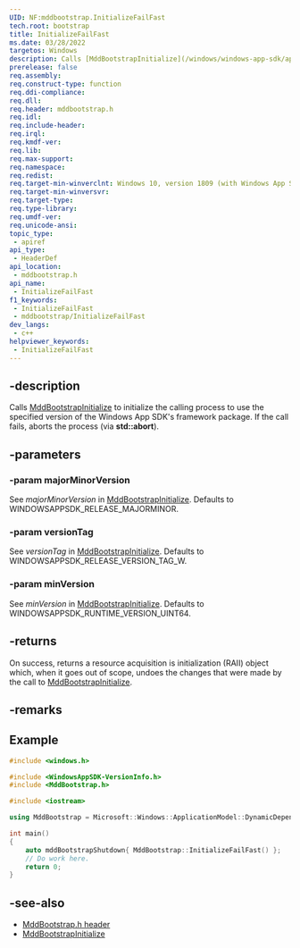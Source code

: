 ```yaml
---
UID: NF:mddbootstrap.InitializeFailFast
tech.root: bootstrap
title: InitializeFailFast
ms.date: 03/28/2022
targetos: Windows
description: Calls [MddBootstrapInitialize](/windows/windows-app-sdk/api/win32/mddbootstrap/nf-mddbootstrap-mddbootstrapinitialize) to initialize the calling process to use the specified version of the Windows App SDK's framework package. If the call fails, aborts the process (via **std::abort**).
prerelease: false
req.assembly: 
req.construct-type: function
req.ddi-compliance: 
req.dll: 
req.header: mddbootstrap.h
req.idl: 
req.include-header: 
req.irql: 
req.kmdf-ver: 
req.lib: 
req.max-support: 
req.namespace: 
req.redist: 
req.target-min-winverclnt: Windows 10, version 1809 (with Windows App SDK version 1.1 Stable or later)
req.target-min-winversvr: 
req.target-type: 
req.type-library: 
req.umdf-ver: 
req.unicode-ansi: 
topic_type:
 - apiref
api_type:
 - HeaderDef
api_location:
 - mddbootstrap.h
api_name:
 - InitializeFailFast
f1_keywords:
 - InitializeFailFast
 - mddbootstrap/InitializeFailFast
dev_langs:
 - c++
helpviewer_keywords:
 - InitializeFailFast
---
```


## -description

Calls [MddBootstrapInitialize](/windows/windows-app-sdk/api/win32/mddbootstrap/nf-mddbootstrap-mddbootstrapinitialize) to initialize the calling process to use the specified version of the Windows App SDK's framework package. If the call fails, aborts the process (via **std::abort**).

## -parameters

### -param majorMinorVersion

See *majorMinorVersion* in [MddBootstrapInitialize](/windows/windows-app-sdk/api/win32/mddbootstrap/nf-mddbootstrap-mddbootstrapinitialize). Defaults to WINDOWSAPPSDK_RELEASE_MAJORMINOR.

### -param versionTag

See *versionTag* in [MddBootstrapInitialize](/windows/windows-app-sdk/api/win32/mddbootstrap/nf-mddbootstrap-mddbootstrapinitialize). Defaults to WINDOWSAPPSDK_RELEASE_VERSION_TAG_W.

### -param minVersion

See *minVersion* in [MddBootstrapInitialize](/windows/windows-app-sdk/api/win32/mddbootstrap/nf-mddbootstrap-mddbootstrapinitialize). Defaults to WINDOWSAPPSDK_RUNTIME_VERSION_UINT64.

## -returns

On success, returns a resource acquisition is initialization (RAII) object which, when it goes out of scope, undoes the changes that were made by the call to [MddBootstrapInitialize](/windows/windows-app-sdk/api/win32/mddbootstrap/nf-mddbootstrap-mddbootstrapinitialize).

## -remarks

## Example

```cpp
#include <windows.h>

#include <WindowsAppSDK-VersionInfo.h>
#include <MddBootstrap.h>

#include <iostream>

using MddBootstrap = Microsoft::Windows::ApplicationModel::DynamicDependency::Bootstrap;

int main()
{
    auto mddBootstrapShutdown{ MddBootstrap::InitializeFailFast() };
    // Do work here.
    return 0;
}
```

## -see-also

* [MddBootstrap.h header](/windows/windows-app-sdk/api/win32/mddbootstrap/)
* [MddBootstrapInitialize](/windows/windows-app-sdk/api/win32/mddbootstrap/nf-mddbootstrap-mddbootstrapinitialize)

